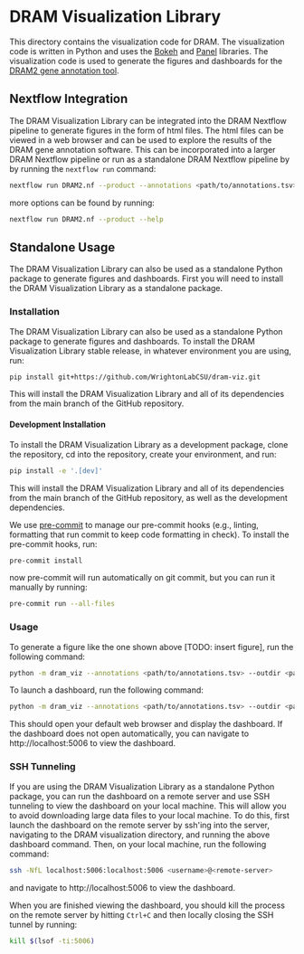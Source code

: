 # DRAM Visualization Library

This directory contains the visualization code for DRAM. The visualization code is written in Python and uses the [Bokeh](https://bokeh.org) and [Panel](https://panel.holoviz.org) libraries. The visualization code is used to generate the figures
and dashboards for the [DRAM2 gene annotation tool](https://github.com/WrightonLabCSU/DRAM2).

## Nextflow Integration

The DRAM Visualization Library can be integrated into the DRAM Nextflow pipeline to generate figures in the form of html files. The html files can be viewed in a web browser and can be used to explore the results of the DRAM gene annotation software. This can be incorporated into a larger DRAM Nextflow pipeline or run as a standalone DRAM Nextflow
pipeline by by running the `nextflow run` command:

```bash
nextflow run DRAM2.nf --product --annotations <path/to/annotations.tsv> --outdir <path/to/output/directory/>
```

more options can be found by running:

```bash
nextflow run DRAM2.nf --product --help
```
## Standalone Usage

The DRAM Visualization Library can also be used as a standalone Python package to generate figures and dashboards. First you will need to install the DRAM Visualization Library as a standalone package.

### Installation

The DRAM Visualization Library can also be used as a standalone Python package to generate figures and dashboards. To install the DRAM Visualization Library stable release, in whatever environment you are using, run:

```bash
pip install git+https://github.com/WrightonLabCSU/dram-viz.git
```

This will install the DRAM Visualization Library and all of its dependencies from the main branch of the GitHub repository.

#### Development Installation

To install the DRAM Visualization Library as a development package, clone the repository, cd into the repository, create your environment, and run:

```bash
pip install -e '.[dev]'
```

This will install the DRAM Visualization Library and all of its dependencies from the main branch of the GitHub repository, as well as the development dependencies.

We use [pre-commit](https://pre-commit.com) to manage our pre-commit hooks (e.g., linting, formatting that run commit to keep code formatting in check). To install the pre-commit hooks, run:

```bash
pre-commit install
```

now pre-commit will run automatically on git commit, but you can run it manually by running:

```bash
pre-commit run --all-files
```

### Usage

To generate a figure like the one shown above [TODO: insert figure], run the following command:

```bash
python -m dram_viz --annotations <path/to/annotations.tsv> --outdir <path/to/output/directory/>
```

To launch a dashboard, run the following command:

```bash
python -m dram_viz --annotations <path/to/annotations.tsv> --outdir <path/to/output/directory/> --dashboard
```
This should open your default web browser and display the dashboard. If the dashboard does not open automatically, you can navigate to http://localhost:5006 to view the dashboard.

### SSH Tunneling

If you are using the DRAM Visualization Library as a standalone Python package, you can run the dashboard on a remote server and use SSH tunneling to view the dashboard on your local machine. This will allow you to avoid downloading large data files to your local machine. To do this, first launch the dashboard on the remote server by ssh'ing into the server, navigating to the DRAM visualization directory, and running the above dashboard command. Then, on your local machine, run the following command:

```bash
ssh -NfL localhost:5006:localhost:5006 <username>@<remote-server>
```
and navigate to http://localhost:5006 to view the dashboard.

When you are finished viewing the dashboard, you should kill the process on the remote server by hitting `Ctrl+C` and then locally closing the SSH tunnel by running:

```bash
kill $(lsof -ti:5006)
```
